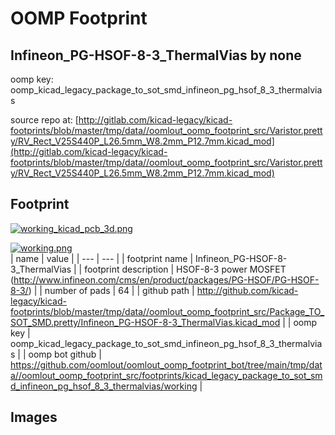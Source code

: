 # OOMP Footprint  
## Infineon_PG-HSOF-8-3_ThermalVias  by none  
  
oomp key: oomp_kicad_legacy_package_to_sot_smd_infineon_pg_hsof_8_3_thermalvias  
  
source repo at: [http://gitlab.com/kicad-legacy/kicad-footprints/blob/master/tmp/data//oomlout_oomp_footprint_src/Varistor.pretty/RV_Rect_V25S440P_L26.5mm_W8.2mm_P12.7mm.kicad_mod](http://gitlab.com/kicad-legacy/kicad-footprints/blob/master/tmp/data//oomlout_oomp_footprint_src/Varistor.pretty/RV_Rect_V25S440P_L26.5mm_W8.2mm_P12.7mm.kicad_mod)  
## Footprint  
  
[![working_kicad_pcb_3d.png](working_kicad_pcb_3d_600.png)](working_kicad_pcb_3d.png)  
  
[![working.png](working_600.png)](working.png)  
| name | value | 
| --- | --- | 
| footprint name | Infineon_PG-HSOF-8-3_ThermalVias | 
| footprint description | HSOF-8-3 power MOSFET (http://www.infineon.com/cms/en/product/packages/PG-HSOF/PG-HSOF-8-3/) | 
| number of pads | 64 | 
| github path | http://github.com/kicad-legacy/kicad-footprints/blob/master/tmp/data//oomlout_oomp_footprint_src/Package_TO_SOT_SMD.pretty/Infineon_PG-HSOF-8-3_ThermalVias.kicad_mod | 
| oomp key | oomp_kicad_legacy_package_to_sot_smd_infineon_pg_hsof_8_3_thermalvias | 
| oomp bot github | https://github.com/oomlout/oomlout_oomp_footprint_bot/tree/main/tmp/data//oomlout_oomp_footprint_src/footprints/kicad_legacy_package_to_sot_smd_infineon_pg_hsof_8_3_thermalvias/working | 
## Images  

